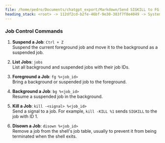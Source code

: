 ```yaml
---
file: /home/pedro/Documents/chatgpt_export/Markdown/Send SIGKILL to FG Process.md
heading_stack: <root> -> 112df2cd-b2fe-46bf-9e30-383f7f8e4049 -> System -> 386e7010-f16e-4339-907d-8d9a3a5d53db -> System -> aaa212f3-f065-4575-8cf1-d234fce6838f -> User -> 9000801b-058b-4ea0-99a5-20af456aef74 -> Assistant -> aaa27e15-7128-4628-8ad3-68aa0d7b08df -> User -> 5e3167a6-6934-4df9-a983-a933af506c21 -> Assistant -> aaa2d27d-0bdf-4d37-a2a8-871ee9020379 -> User -> bcc0b815-a442-4075-82e5-a95fb8079533 -> Assistant -> Job Control Commands
---
```

### Job Control Commands

1. **Suspend a Job**: `Ctrl + Z`  
   Suspend the current foreground job and move it to the background as a suspended job.

2. **List Jobs**: `jobs`  
   List all background and suspended jobs with their job IDs.

3. **Foreground a Job**: `fg %<job_id>`  
   Bring a background or suspended job to the foreground.

4. **Background a Job**: `bg %<job_id>`  
   Resume a suspended job in the background.

5. **Kill a Job**: `kill -<signal> %<job_id>`  
   Send a signal to a job. For example, `kill -KILL %1` sends `SIGKILL` to the job with ID 1.

6. **Disown a Job**: `disown %<job_id>`  
   Remove a job from the shell's job table, usually to prevent it from being terminated when the shell exits.

